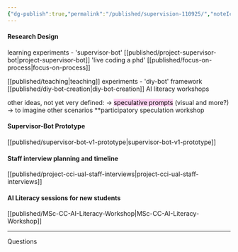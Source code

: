 ```yaml
---
{"dg-publish":true,"permalink":"/published/supervision-110925/","noteIcon":""}
---
```


#### Research Design

learning experiments - 
	'supervisor-bot' [[published/project-supervisor-bot\|project-supervisor-bot]]
	'live coding a phd' [[published/focus-on-process\|focus-on-process]]

[[published/teaching\|teaching]] experiments - 
	'diy-bot' framework [[published/diy-bot-creation\|diy-bot-creation]] 
	AI literacy workshops 

other ideas, not yet very defined: 
-> <mark style="background: #FFB8EBA6;">speculative prompts</mark> (visual and more?)
-> to imagine other scenarios 
**participatory speculation workshop

#### Supervisor-Bot Prototype
[[published/supervisor-bot-v1-prototype\|supervisor-bot-v1-prototype]]

#### Staff interview planning and timeline
[[published/project-cci-ual-staff-interviews\|project-cci-ual-staff-interviews]]

#### AI Literacy sessions for new students
[[published/MSc-CC-AI-Literacy-Workshop\|MSc-CC-AI-Literacy-Workshop]]

---

Questions
